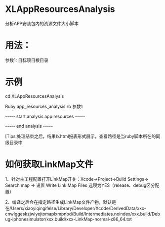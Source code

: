 # XLAppResourcesAnalysis
分析APP安装包内的资源文件大小脚本

# 用法：
参数1: 目标项目根目录

# 示例
cd XLAppResourcesAnalysis

Ruby  app_resources_analysis.rb  参数1 

----- start analysis app resources -----

----- end analysis -----

[Tips:处理结束之后，结果以html报表形式展示，查看路径是当ruby脚本所在的同级目录中

# 如何获取LinkMap文件

1、针对主工程配置打开LinkMap开关：Xcode->Project->Build Settings-> Search map -> 设置 Write Link Map Files 选项为YES（release、debug区分配置）

2、编译之后会在指定路径生成LinkMap文件产物，默认是在/Users/xiaoyiqingifelse/Library/Developer/Xcode/DerivedData/xxx-cnwlggeskzjwiyejtomaplxmpnbd/Build/Intermediates.noindex/xxx.build/Debug-iphonesimulator/xxx.build/xxx-LinkMap-normal-x86_64.txt
